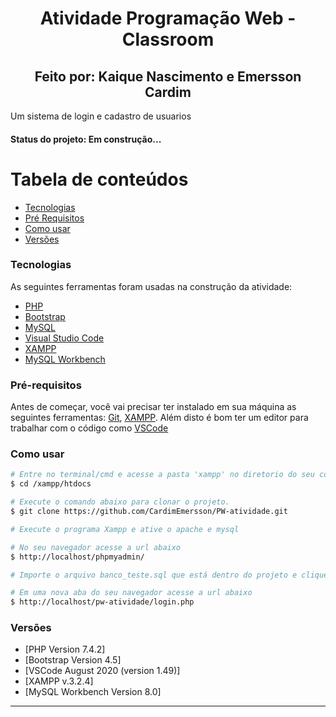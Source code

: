 <h1 align="center">
    Atividade Programação Web - Classroom
</h1>
<h2 align="center">Feito por: Kaique Nascimento e Emersson Cardim</h2
<p align="center">Um sistema de login e cadastro de usuarios</p>

<h4> Status do projeto: Em construção...</h4>

Tabela de conteúdos
=================
<!--ts-->
   * [Tecnologias](#tecnologias)
   * [Pré Requisitos](#pré-requisitos)
   * [Como usar](#como-usar)
   * [Versões](#versões)
<!--te-->

### Tecnologias

As seguintes ferramentas foram usadas na construção da atividade:

- [PHP](https://www.php.net/)
- [Bootstrap](https://getbootstrap.com/)
- [MySQL](https://www.mysql.com/)
- [Visual Studio Code](https://code.visualstudio.com/)
- [XAMPP](https://www.apachefriends.org/pt_br/index.html)
- [MySQL Workbench](https://www.mysql.com/products/workbench/)

### Pré-requisitos

Antes de começar, você vai precisar ter instalado em sua máquina as seguintes ferramentas:
[Git](https://git-scm.com), [XAMPP](https://www.apachefriends.org/pt_br/index.html).
Além disto é bom ter um editor para trabalhar com o código como [VSCode](https://code.visualstudio.com/)

### Como usar

```bash
# Entre no terminal/cmd e acesse a pasta 'xampp' no diretorio do seu computador, logo após a pasta 'htdocs'
$ cd /xampp/htdocs

# Execute o comando abaixo para clonar o projeto.
$ git clone https://github.com/CardimEmersson/PW-atividade.git

# Execute o programa Xampp e ative o apache e mysql

# No seu navegador acesse a url abaixo
$ http://localhost/phpmyadmin/

# Importe o arquivo banco_teste.sql que está dentro do projeto e clique em executar

# Em uma nova aba do seu navegador acesse a url abaixo
$ http://localhost/pw-atividade/login.php
```
### Versões
- [PHP Version 7.4.2]
- [Bootstrap Version 4.5]
- [VSCode August 2020 (version 1.49)]
- [XAMPP v.3.2.4]
- [MySQL Workbench Version 8.0] 
---
